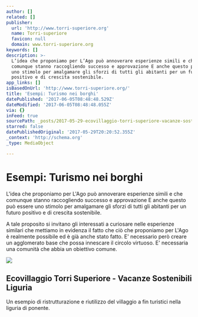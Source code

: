 ```yaml
---
author: []
related: []
publisher:
  url: 'http://www.torri-superiore.org'
  name: Torri-superiore
  favicon: null
  domain: www.torri-superiore.org
keywords: []
description: >-
  L’idea che proponiamo per L’Ago può annoverare esperienze simili e che
  comunque stanno raccogliendo successo e approvazione E anche questo può essere
  uno stimolo per amalgamare gli sforzi di tutti gli abitanti per un futuro
  positivo e di crescita sostenibile.
app_links: []
isBasedOnUrl: 'http://www.torri-superiore.org/'
title: 'Esempi: Turismo nei borghi'
datePublished: '2017-06-05T08:48:48.529Z'
dateModified: '2017-06-05T08:48:48.055Z'
via: {}
inFeed: true
sourcePath: _posts/2017-05-29-ecovillaggio-torri-superiore-vacanze-sostenibili-liguria.md
starred: false
datePublishedOriginal: '2017-05-29T20:20:52.355Z'
_context: 'http://schema.org'
_type: MediaObject

---
```

# Esempi: Turismo nei borghi

L'idea che proponiamo per L'Ago può annoverare esperienze simili e che comunque stanno raccogliendo successo e approvazione E anche questo può essere uno stimolo per amalgamare gli sforzi di tutti gli abitanti per un futuro positivo e di crescita sostenibile.

A tale proposito si invitano gli interessati a curiosare nelle esperienze similari che mettiamo in evidenza il fatto che ciò che proponiamo per L'Ago è realmente possibile ed è già anche stato fatto. E' necessario però creare un agglomerato base che possa innescare il circolo virtuoso. E' necessaria una comunità che abbia un obiettivo comune.

<article style=""><img src="https://imgflo.herokuapp.com/graph/2b2431f8e7ba7b0/7aead060a14159623c7bc797e034e1dd/noop.jpg?input=http%3A%2F%2Fwww.torri-superiore.org%2Fwp-content%2Fuploads%2F2014%2F02%2Fbackground-torrisuperiore.jpg" /><h1>Ecovillaggio Torri Superiore - Vacanze Sostenibili Liguria</h1><p>Un esempio di ristrutturazione  e riutilizzo del villaggio a fin turistici nella liguria di ponente.</p></article>